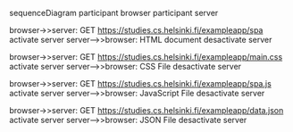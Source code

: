sequenceDiagram 
participant browser
participant server

browser->>server: GET https://studies.cs.helsinki.fi/exampleapp/spa
activate server
server-->>browser: HTML document
desactivate server

browser->>server: GET https://studies.cs.helsinki.fi/exampleapp/main.css
activate server
server-->>browser: CSS File
desactivate server

browser->>server: GET https://studies.cs.helsinki.fi/exampleapp/spa.js
activate server
server-->>browser: JavaScript File
desactivate server

browser->>server: GET https://studies.cs.helsinki.fi/exampleapp/data.json
activate server
server-->>browser: JSON File
desactivate server
